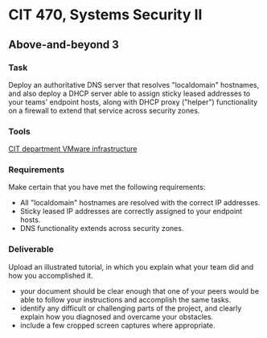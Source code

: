 # CIT 470, Systems Security II
## Above-and-beyond 3
### Task
Deploy an authoritative DNS server that resolves "localdomain" hostnames, and also deploy a DHCP server able to assign sticky leased addresses to your teams' endpoint hosts, along with DHCP proxy ("helper") functionality on a firewall to extend that service across security zones.

### Tools
[CIT department VMware infrastructure](/cit470/courseinfo/vSphere)

### Requirements
Make certain that you have met the following requirements:
- All "localdomain" hostnames are resolved with the correct IP addresses.
- Sticky leased IP addresses are correctly assigned to your endpoint hosts.
- DNS functionality extends across security zones.

### Deliverable
Upload an illustrated tutorial, in which you explain what your team did and how you accomplished it.
- your document should be clear enough that one of your peers would be able to follow your instructions and accomplish the same tasks.
- identify any difficult or challenging parts of the project, and clearly explain how you diagnosed and overcame your obstacles.
- include a few cropped screen captures where appropriate.

